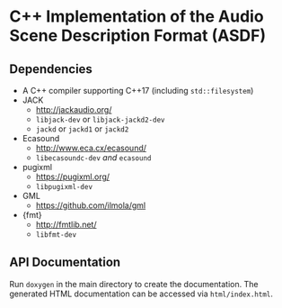 C++ Implementation of the Audio Scene Description Format (ASDF)
===============================================================

Dependencies
------------

* A C++ compiler supporting C++17 (including `std::filesystem`)
* JACK
  * http://jackaudio.org/
  * `libjack-dev` or `libjack-jackd2-dev`
  * `jackd` or `jackd1` or `jackd2`
* Ecasound
  * http://www.eca.cx/ecasound/
  * `libecasoundc-dev` *and* `ecasound`
* pugixml
  * https://pugixml.org/
  * `libpugixml-dev`
* GML
  * https://github.com/ilmola/gml
* {fmt}
  * http://fmtlib.net/
  * `libfmt-dev`

API Documentation
-----------------

Run `doxygen` in the main directory to create the documentation.
The generated HTML documentation can be accessed via `html/index.html`.
